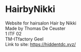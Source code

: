 # HairbyNikki
Website for hairsalon Hair by Nikki<br/>
Made by Thomas De Ceuster<br/>
1 ITF 02<br/>
TM-ITfactory Geel <br/>
Link to site: https://hiddentdc.xyz/